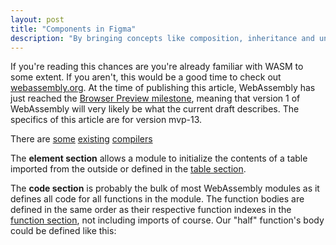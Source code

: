 ```yaml
---
layout: post
title: "Components in Figma"
description: "By bringing concepts like composition, inheritance and unlimited overrides from engineering to design, Components move Figma closer to a world where we are able to easily reason about design systems as we go about our day to day work."
---
```




If you're reading this chances are you're already familiar with WASM to some extent. If you aren't, this would be a good time to check out [webassembly.org](http://webassembly.org/). At the time of publishing this article, WebAssembly has just reached the [Browser Preview milestone](http://webassembly.org/roadmap/), meaning that version 1 of WebAssembly will very likely be what the current draft describes. The specifics of this article are for version mvp-13.

There are
[some](https://users.rust-lang.org/t/compiling-to-the-web-with-rust-and-emscripten/7627)
[existing](http://llvm.org/docs/doxygen/html/WebAssembly_8h.html)
[compilers](http://webassembly.org/getting-started/developers-guide/)

The <a name="element_section">**element section**</a> allows a module to initialize the contents of a table imported from the outside or defined in the [table section](#table_section).

The <a name="code_section">**code section**</a> is probably the bulk of most WebAssembly modules as it defines all code for all functions in the module. The function bodies are defined in the same order as their respective function indexes in the [function section](#function_section), not including imports of course. Our "half" function's body could be defined like this:
